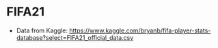 # FIFA21
- Data from Kaggle: https://www.kaggle.com/bryanb/fifa-player-stats-database?select=FIFA21_official_data.csv
